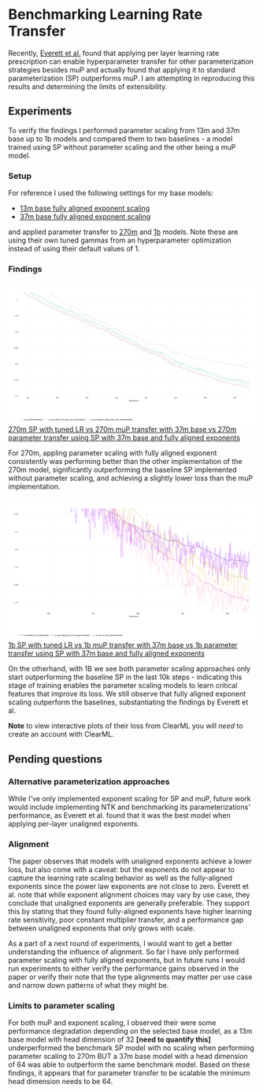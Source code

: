 # Benchmarking Learning Rate Transfer

Recently, [Everett et al.](https://arxiv.org/pdf/2407.05872v2)  found that applying per layer learning rate prescription can enable hyperparameter transfer for other parameterization strategies besides muP and actually found that applying it to standard parameterization (SP) outperforms muP. I am attempting in reproducing this results and determining the limits of extensibility.

## Experiments

To verify the findings I performed parameter scaling from 13m and 37m base up to 1b models and compared them to two baselines - a model trained using SP without parameter scaling and the other being a muP model.

### Setup

For reference I used the following settings for my base models:

- [13m base fully aligned exponent scaling](https://github.com/clankur/muGPT/blob/526bc268907b0aadc86bef5aea8ff65df562f20b/configs/c4_a100x8x4_13m.yaml)
- [37m base fully aligned exponent scaling](https://github.com/clankur/muGPT/blob/526bc268907b0aadc86bef5aea8ff65df562f20b/configs/c4_a100x8x4_37m.yaml)

and applied parameter transfer to [270m](https://github.com/clankur/muGPT/blob/526bc268907b0aadc86bef5aea8ff65df562f20b/configs/c4_a100x8x4_270m.yaml) and [1b](https://github.com/clankur/muGPT/blob/526bc268907b0aadc86bef5aea8ff65df562f20b/configs/c4_a100x8x4_1b.yaml) models. Note these are using their own tuned gammas from an hyperparameter optimization instead of using their default values of 1.

### Findings

![270m model comparsion](images/270m_loss.png)
[270m SP with tuned LR vs 270m muP transfer with 37m base vs 270m parameter transfer using SP with 37m base and fully aligned exponents](https://app.clear.ml/projects/c6c821d0a24e402eb4879dbe3ce93e2b/compare-experiments;ids=df7e20341b944c7685fcc054975aa21c,b85c64948d2747799e141fe99d41efa8,1151de73c92c49baaa612fd2a1567ed8/scalars/graph)

For 270m, appling parameter scaling with fully aligned exponent consistently was performing better than the other implementation of the 270m model, significantly outperforming the baseline SP implemented without parameter scaling, and achieving a slightly lower loss than the muP implementation.

![1b model comparsion](images/1b_loss.png)
[1b SP with tuned LR vs 1b muP transfer with 37m base vs 1b parameter transfer using SP with 37m base and fully aligned exponents](https://app.clear.ml/projects/*/compare-experiments;ids=b9044d8fd148453ab592d8839615f78f,95b1306d3bf243a4a601d41f2fd40760,8ba8cdbca4094bab8a458e9416fc97be/scalars/graph)

On the otherhand, with 1B we see both parameter scaling approaches only start outperforming the baseline SP in the last 10k steps - indicating this stage of training enables the parameter scaling models to learn critical features that improve its loss. We still observe that fully aligned exponent scaling outperform the baselines, substantiating the findings by Everett et al.

**Note** to view interactive plots of their loss from ClearML you will *need* to create an account with ClearML.

## Pending questions

### Alternative parameterization approaches

While I've only implemented exponent scaling for SP and muP, future work would include implementing NTK and benchmarking its parameterizations' performance, as Everett et al. found that it was the best model when applying per-layer unaligned exponents.

### Alignment

The paper observes that models with unaligned exponents achieve a lower loss, but also come with a caveat: but the exponents do not appear to capture the learning rate scaling behavior as well as the fully-aligned exponents since the power law exponents are not close to zero. Everett et al. note that while exponent alignment choices may vary by use case, they conclude that unaligned exponents are generally preferable. They support this by stating that they found fully-aligned exponents have higher learning rate sensitivity, poor constant multiplier transfer, and a performance gap between unaligned exponents that only grows with scale.

As a part of a next round of experiments, I would want to get a better understanding the influence of alignment. So far I have only performed parameter scaling with fully aligned exponents, but in future runs I would run experiments to either verify the performance gains observed in the paper or verify their note that the type alignments may matter per use case and narrow down patterns of what they might be.

### Limits to parameter scaling

For both muP and exponent scaling, I observed their were some performance degradation depending on the selected base model, as a 13m base model with head dimension of 32 **[need to quantify this]** underperformed the benchmark SP model with no scaling when performing parameter scaling to 270m BUT a 37m base model with a head dimension of 64 was able to outperform the same benchmark model. Based on these findings, it appears that for parameter transfer to be scalable the minimum head dimension needs to be 64.
